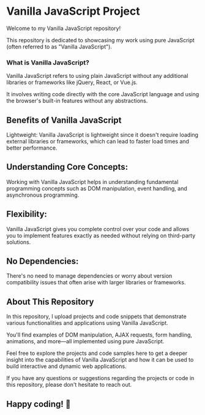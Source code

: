 # Vanilla JavaScript Project

Welcome to my Vanilla JavaScript repository! 

This repository is dedicated to showcasing my work using pure JavaScript (often referred to as "Vanilla JavaScript").


### What is Vanilla JavaScript?

Vanilla JavaScript refers to using plain JavaScript without any additional libraries or frameworks like jQuery, React, or Vue.js.


It involves writing code directly with the core JavaScript language and using the browser's built-in features without any abstractions.

## Benefits of Vanilla JavaScript

Lightweight: Vanilla JavaScript is lightweight since it doesn't require loading external libraries or frameworks, which can lead to faster load times and better performance.

## Understanding Core Concepts:

Working with Vanilla JavaScript helps in understanding fundamental programming concepts such as DOM manipulation, event handling, and asynchronous programming.

## Flexibility: 

Vanilla JavaScript gives you complete control over your code and allows you to implement features exactly as needed without relying on third-party solutions.

## No Dependencies: 

There's no need to manage dependencies or worry about version compatibility issues that often arise with larger libraries or frameworks.

## About This Repository

In this repository, I upload projects and code snippets that demonstrate various functionalities and applications using Vanilla JavaScript.

You'll find examples of DOM manipulation, AJAX requests, form handling, animations, and more—all implemented using pure JavaScript.

Feel free to explore the projects and code samples here to get a deeper insight into the capabilities of Vanilla JavaScript and how it can be used to build interactive and dynamic web applications.

If you have any questions or suggestions regarding the projects or code in this repository, please don't hesitate to reach out.

## Happy coding! 🚀
